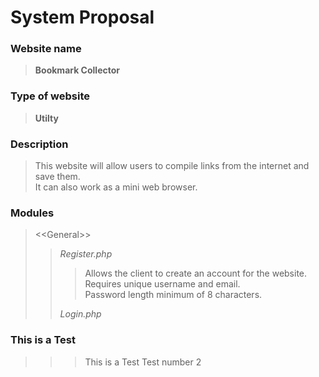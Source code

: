 # System Proposal

### Website name

> **Bookmark Collector**

### Type of website

> **Utilty**

### Description

> This website will allow users to compile links from the internet and save them.<br>
> It can also work as a mini web browser.

### Modules
> <<General\>>
>> *Register.php*
>>> Allows the client to create an account for the website.<br>
>>> Requires unique username and email.<br>
>>> Password length minimum of 8 characters.
>>
>> *Login.php*
>>>


### This is a Test

>>> This is a Test
>>> Test number 2
